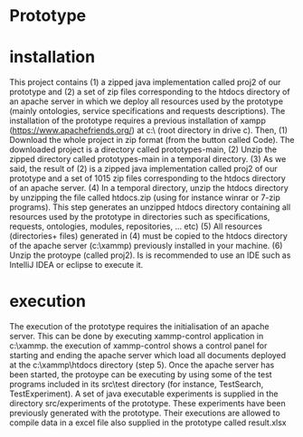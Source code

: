 # Prototype
# installation
This project contains (1) a zipped java implementation called proj2 of our prototype and 
(2) a set of zip files corresponding to the htdocs directory of an apache server in which we deploy
all resources used by the prototype (mainly ontologies, service specifications and requests descriptions).
The installation of the prototype requires a previous installation of xampp (https://www.apachefriends.org/) at c:\ (root directory in drive c).
Then, (1) Download the whole project in zip format (from the button called Code). The downloaded project is a directory called prototypes-main, 
      (2) Unzip the zipped directory called prototypes-main in a temporal directory.
      (3) As we said, the result of (2) is a zipped java implementation called proj2 of our prototype and 
      a set of 1015 zip files corresponding to the htdocs directory of an apache server.
      (4) In a temporal directory, unzip the htdocs directory by unzipping the file called htdocs.zip (using for instance winrar or 7-zip programs). 
      This step generates an unzipped htdocs directory containing all resources used by the prototype in directories such as specifications, requests,
      ontologies, modules, repositories, ... etc) 
      (5) All resources (directories+ files) generated in (4) must be copied to the htdocs directory of the apache server (c:\xammp) previously installed 
      in your machine.
      (6) Unzip the protoype (called proj2). Is is recommended to use an IDE such as IntelliJ IDEA or eclipse to execute it.
# execution
The execution of the prototype requires the initialisation of an apache server. This can be done by executing xammp-control application in c:\xammp. 
the execution of xammp-control shows a control panel for starting and ending the apache server which load all documents deployed at the c:\xammp\htdocs directory (step 5).
Once the apache server has been started, the protoype can be executing by using some of the test programs included in its src\test directory (for instance, TestSearch, TestExperiment).
A set of java executable experiments is supplied in the directory src/experiments of the prototype. These experiments have been previously generated with the prototype. Their executions
are allowed to compile data in a excel file also supplied in the prototype called result.xlsx
